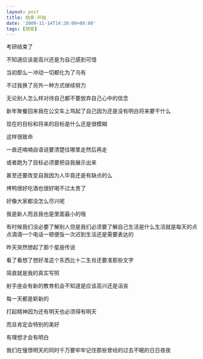```yaml
---
layout: post
title: 结束·开始
date: '2009-11-14T14:28:00+08:00'
tags: [随笔]
---
```


考研结束了

不知道应该是高兴还是为自己感到可惜

当初那么一冲动一切都化为了乌有

不过我换了另外一种方式继续努力

无论别人怎么样对待自己都不要放弃自己心中的信念

新年聚餐回来我在公交车上骂起了自己因为还是没有明白将来要干什么

现在的目标和将来的目标是什么还是很模糊

这样很致命

一直还喃喃自语说要清楚往哪里走然后再走

或者跑为了目标必须要把自我展示出来

甚至还要改变自我因为人毕竟还是有缺点的么

烤鸭很好吃酒也很好喝不过太贵了

好像大家都没怎么尽兴呢

我是新人而且我也是里面最小的哦

有时候我们没必要了解别人但是我们必须要了解自己生活是什么生活就是每天的点点滴滴一个电话一顿便饭一次迟到生活还是需要表达的

昨天突然想起了那个星座传说

看了看想了想好准这个东西比十二生肖还要准那些文字

简直就是我的真实写照

射手座会有新的教育机会不知道是应该高兴还是沮丧

每一天都是崭新的

打起精神因为还有明天也必须得有明天

而且肯定会特别的美好

有理想才会有明白

我们在憧憬明天的同时千万要牢牢记住那些曾经的过去不眠的日日夜夜

